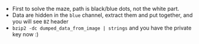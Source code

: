 - First to solve the maze, path is black/blue dots, not the white part.
- Data are hidden in the `blue` channel, extract them and put together, and you will see `BZ` header
- `bzip2 -dc dumped_data_from_image | strings` and you have the private key now :)

